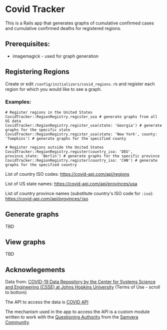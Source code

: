 # Covid Tracker

This is a Rails app that generates graphs of cumulative confirmed cases and cumulative confirmed deaths for registered regions.

## Prerequisites:

* imagemagick - used for graph generation

## Registering Regions

Create or edit `/config/initializers/covid_regions.rb` and register each region for which you would like to see a graph.

### Examples:

```
# Register regions in the United States
CovidTracker::RegionRegistry.register_usa # generate graphs from all US data
CovidTracker::RegionRegistry.register_usa(state: 'Georgia') # generate graphs for the specific state
CovidTracker::RegionRegistry.register_usa(state: 'New York', county: 'Tompkins') # generate graphs for the specified county

# Register regions outside the United States
CovidTracker::RegionRegistry.register(country_iso: 'DEU', province_state: 'Berlin') # generate graphs for the specific province
CovidTracker::RegionRegistry.register(country_iso: 'CHN') # generate graphs for the specified country
```

List of country ISO codes: https://covid-api.com/api/regions

List of US state names: https://covid-api.com/api/provinces/usa

List of country province names (substitute country's ISO code for `:iso`): https://covid-api.com/api/provinces/:iso 

## Generate graphs

TBD

## View graphs

TBD

## Acknowlegements

Data from: 
[COVID-19 Data Repository by the Center for Systems Science and Engineering (CSSE) at Johns Hopkins University](https://github.com/CSSEGISandData/COVID-19) 
(Terms of Use - scroll to bottom)

The API to access the data is 
[COVID API](https://documenter.getpostman.com/view/10724784/SzYXWz3x?version=latest#8b133941-d8b3-4055-8047-46171581cac4)

The mechanism used in the app to access the API is a custom module written to work with the
[Questioning Authority](https://github.com/samvera/questioning_authority) from the [Samvera Community](https://samvera.org). 
